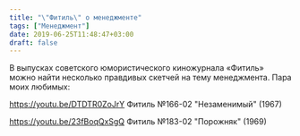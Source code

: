 ```yaml
---
title: "\"Фитиль\" о менеджменте"
tags: ["Менеджмент"]
date: 2019-06-25T11:48:47+03:00
draft: false
---
```


В выпусках советского юмористического киножурнала «Фитиль» можно найти несколько правдивых скетчей на тему менеджмента. Пара моих любимых:

https://youtu.be/DTDTR0ZoJrY
Фитиль №166-02 "Незаменимый" (1967)

https://youtu.be/23fBoqQxSgQ
Фитиль №183-02 "Порожняк" (1969)
